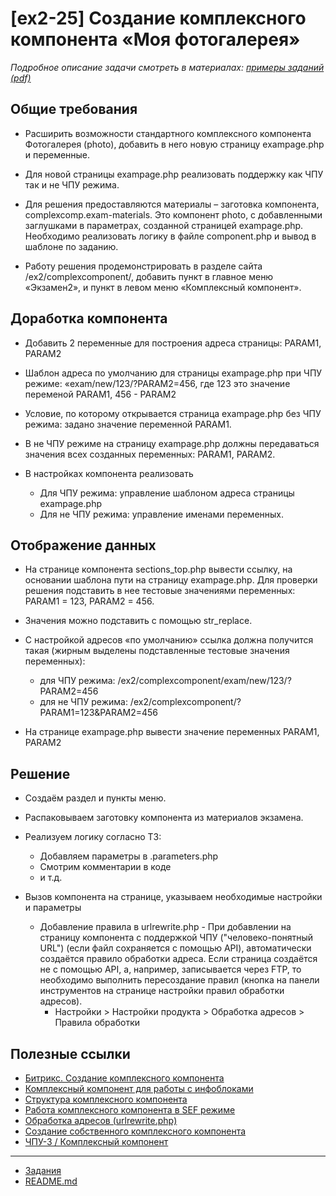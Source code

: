 # [ex2-25] Создание комплексного компонента «Моя фотогалерея»

*Подробное описание задачи смотреть в материалах: [примеры заданий (pdf)](../pubinfo/Ex2AllType.pdf)*

## Общие требования

* Расширить возможности стандартного комплексного компонента Фотогалерея (photo), добавить в него новую страницу exampage.php и переменные.

* Для новой страницы exampage.php реализовать поддержку как ЧПУ так и не ЧПУ режима.

* Для решения предоставляются материалы – заготовка компонента, complexcomp.exam-materials. Это компонент photo, с добавленными заглушками в параметрах, созданной страницей exampage.php. Необходимо реализовать логику в файле component.php и вывод в шаблоне по заданию.

* Работу решения продемонстрировать в разделе сайта /ex2/complexcomponent/, добавить пункт в главное меню «Экзамен2», и пункт в левом меню «Комплексный компонент».

## Доработка компонента

* Добавить 2 переменные для построения адреса страницы: PARAM1, PARAM2

* Шаблон адреса по умолчанию для страницы exampage.php при ЧПУ режиме: «exam/new/123/?PARAM2=456, где 123 это значение переменой PARAM1, 456 - PARAM2

* Условие, по которому открывается страница exampage.php без ЧПУ режима: задано значение переменной PARAM1.

* В не ЧПУ режиме на страницу exampage.php должны передаваться значения всех созданных переменных: PARAM1, PARAM2.

* В настройках компонента реализовать
    * Для ЧПУ режима: управление шаблоном адреса страницы exampage.php
    * Для не ЧПУ режима: управление именами переменных.

## Отображение данных

* На странице компонента sections_top.php вывести ссылку, на основании шаблона пути на страницу exampage.php. Для проверки решения подставить в нее тестовые значениями переменных: PARAM1 = 123, PARAM2 = 456.

* Значения можно подставить с помощью str_replace.

* С настройкой адресов «по умолчанию» ссылка должна получится такая (жирным выделены подставленные тестовые значения переменных):
    * для ЧПУ режима: /ex2/complexcomponent/exam/new/123/?PARAM2=456
    * для не ЧПУ режима: /ex2/complexcomponent/?PARAM1=123&PARAM2=456
    
* На странице exampage.php вывести значение переменных PARAM1, PARAM2

## Решение

* Создаём раздел и пункты меню.

* Распаковываем заготовку компонента из материалов экзамена.

* Реализуем логику согласно ТЗ:
    * Добавляем параметры в .parameters.php
    * Смотрим комментарии в коде
    * и т.д.

* Вызов компонента на странице, указываем необходимые настройки и параметры
    * Добавление правила в urlrewrite.php - При добавлении на страницу компонента с поддержкой ЧПУ ("человеко-понятный URL") (если файл сохраняется с помощью API), автоматически создаётся правило обработки адреса. Если страница создаётся не с помощью API, а, например, записывается через FTP, то необходимо выполнить пересоздание правил (кнопка на панели инструментов на странице настройки правил обработки адресов).
        * Настройки > Настройки продукта > Обработка адресов > Правила обработки

## Полезные ссылки

* [Битрикс. Создание комплексного компонента](https://tokmakov.msk.ru/blog/item/193)
* [Комплексный компонент для работы с инфоблоками](https://github.com/tokmakov/Bitrix)
* [Структура комплексного компонента](https://dev.1c-bitrix.ru/learning/course/?COURSE_ID=43&LESSON_ID=2749)
* [Работа комплексного компонента в SEF режиме](https://dev.1c-bitrix.ru/learning/course/index.php?COURSE_ID=43&LESSON_ID=3578)
* [Обработка адресов (urlrewrite.php)](https://dev.1c-bitrix.ru/api_help/main/general/urlrewrite.php)
* [Создание собственного комплексного компонента](https://academy.1c-bitrix.ru/education/?COURSE_ID=66&LESSON_ID=5890&LESSON_PATH=5863.5890)
* [ЧПУ-3 / Комплексный компонент](https://www.youtube.com/watch?v=AyRBmkKRT8g)
       
____
* [Задания](tasks.md)
* [README.md](../../README.md)